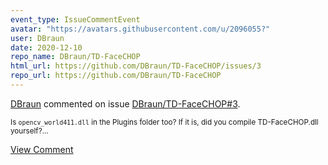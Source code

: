 ```yaml
---
event_type: IssueCommentEvent
avatar: "https://avatars.githubusercontent.com/u/2096055?"
user: DBraun
date: 2020-12-10
repo_name: DBraun/TD-FaceCHOP
html_url: https://github.com/DBraun/TD-FaceCHOP/issues/3
repo_url: https://github.com/DBraun/TD-FaceCHOP
---
```


<a href='https://github.com/DBraun' target='_blank'>DBraun</a> commented on issue <a href='https://github.com/DBraun/TD-FaceCHOP/issues/3' target='_blank'>DBraun/TD-FaceCHOP#3</a>.

<small>Is `opencv_world411.dll` in the Plugins folder too? If it is, did you compile TD-FaceCHOP.dll yourself?...</small>

<a href='https://github.com/DBraun/TD-FaceCHOP/issues/3' target='_blank'>View Comment</a>